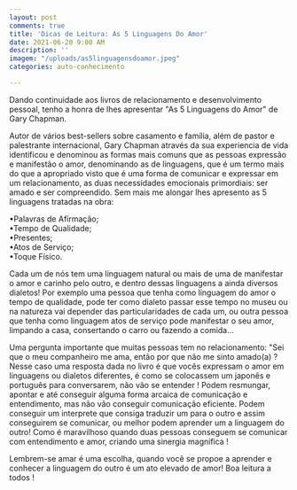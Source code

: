 ```yaml
---
layout: post
comments: true
title: 'Dicas de Leitura: As 5 Linguagens Do Amor'
date: 2021-06-20 9:00 AM
description: ''
imagem: "/uploads/as5linguagensdoamor.jpeg"
categories: auto-conhecimento

---
```

Dando continuidade aos livros de relacionamento e desenvolvimento pessoal, tenho a honra de lhes apresentar "As 5 Linguagens do Amor" de Gary Chapman.  
  
Autor de vários best-sellers sobre casamento e família, além de pastor e palestrante internacional, Gary Chapman através da sua experiencia de vida identificou e denominou as formas mais comuns que as pessoas expressão e manifestão o amor, denominando as de linguagens, que é um termo mais do que a apropriado visto que é uma forma de comunicar e expressar em um relacionamento, as duas necessidades emocionais primordiais: ser amado e ser compreendido. Sem mais me alongar lhes apresento as 5 linguagens tratadas na obra:  
  
•Palavras de Afirmação;  
•Tempo de Qualidade;  
•Presentes;  
•Atos de Serviço;  
•Toque Físico.  
  
Cada um de nós tem uma linguagem natural ou mais de uma de manifestar o amor e carinho pelo outro, e dentro dessas linguagens a ainda diversos dialetos! Por exemplo uma pessoa que tenha como linguagem do amor o tempo de qualidade, pode ter como dialeto passar esse tempo no museu ou na natureza vai depender das particularidades de cada um, ou outra pessoa que tenha como linguagem atos de serviço pode manifestar o seu amor, limpando a casa, consertando o carro ou fazendo a comida...  
  
Uma pergunta importante que muitas pessoas tem no relacionamento: "Sei que o meu companheiro me ama, então por que não me sinto amado(a) ? Nesse caso uma resposta dada no livro é que vocês expressam o amor em linguagens ou dialetos diferentes, é como se colocassem um japonês e português para conversarem, não vão se entender ! Podem resmungar, apontar e até conseguir alguma forma arcaica de comunicação e entendimento, mas não vão conseguir comunicação eficiente. Podem conseguir um interprete que consiga traduzir um para o outro e assim conseguirem se comunicar, ou melhor podem aprender um a linguagem do outro! Como é maravilhoso quando duas pessoas conseguem se comunicar com entendimento e amor, criando uma sinergia magnifica !  
  
Lembrem-se amar é uma escolha, quando você se propoe a aprender e conhecer a linguagem do outro é um ato elevado de amor! Boa leitura a todos !